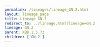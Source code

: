 ```yaml
---
permalink: /lineages/lineage_GN.2.html
layout: lineage_page
title: Lineage GN.2
redirect_to: ../lineage.html?lineage=GN.2
lineage: GN.2
parent: XBB.1.5.73
children: ['GN.2']
---
```

